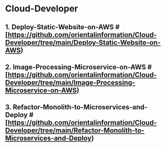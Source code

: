 # Cloud-Developer
## 1. Deploy-Static-Website-on-AWS # [https://github.com/orientalinformation/Cloud-Developer/tree/main/Deploy-Static-Website-on-AWS)
## 2. Image-Processing-Microservice-on-AWS # [https://github.com/orientalinformation/Cloud-Developer/tree/main/Image-Processing-Microservice-on-AWS)
## 3. Refactor-Monolith-to-Microservices-and-Deploy # [https://github.com/orientalinformation/Cloud-Developer/tree/main/Refactor-Monolith-to-Microservices-and-Deploy)
